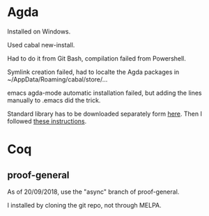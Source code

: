 # Agda

Installed on Windows.

Used cabal new-install.

Had to do it from Git Bash, compilation failed from Powershell.

Symlink creation failed, had to localte the Agda packages in ~/AppData/Roaming/cabal/store/...

emacs agda-mode automatic installation failed, but adding the lines manually to .emacs did the trick.

Standard library has to be downloaded separately form [here](https://github.com/agda/agda-stdlib/tree/v0.16.1). Then I followed [these instructions](https://agda.readthedocs.io/en/latest/tools/package-system.html).

# Coq

## proof-general

As of 20/09/2018, use the "async" branch of proof-general.

I installed by cloning the git repo, not through MELPA.
